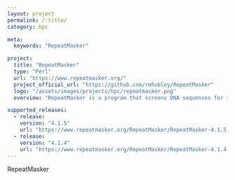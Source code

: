 ```yaml
---
layout: project
permalink: /:title/
category: hpc

meta:
  keywords: "RepeatMasker"

project:
  title: "RepeatMasker"
  type: "Perl"
  url: "https://www.repeatmasker.org/"
  project_official_url: "https://github.com/rmhubley/RepeatMasker"
  logo: "/assets/images/projects/hpc/repeatmasker.png"
  overview: "RepeatMasker is a program that screens DNA sequences for interspersed repeats and low complexity DNA sequences. The output of the program is a detailed annotation of the repeats that are present in the query sequence as well as a modified version of the query sequence in which all the annotated repeats have been masked"

supported_releases:
  - release:
    version: "4.1.5"
    url: "https://www.repeatmasker.org/RepeatMasker/RepeatMasker-4.1.5.tar.gz"
  - release:
    version: "4.1.4"
    url: "https://www.repeatmasker.org/RepeatMasker/RepeatMasker-4.1.4.tar.gz"
---
```


<p>RepeatMasker</p>
